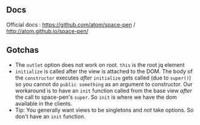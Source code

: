 ## Docs
Official docs : https://github.com/atom/space-pen / http://atom.github.io/space-pen/

## Gotchas

* The `outlet` option does not work on root. `this` is the root jq element
* `initialize` is called after the view is attached to the DOM. The body of the `constructor` executes *after* `initialize` gets called (due to `super()`) so you cannot do `public something` as an argument to constructor. Our workaround is to have an `init` function called from the base view *after* the call to space-pen's `super`. So `init` is where we have the dom available in the clients.
* Tip: You generally want views to be singletons and *not* take options.  So don't have an `init` function.
